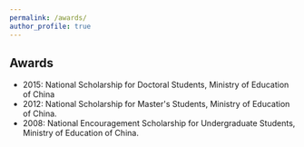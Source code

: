 ```yaml
---
permalink: /awards/
author_profile: true
---
```


## Awards
- 2015: National Scholarship for Doctoral Students, Ministry of Education of China
- 2012: National Scholarship for Master's Students, Ministry of Education of China.
- 2008: National Encouragement Scholarship for Undergraduate Students, Ministry of Education of China.
